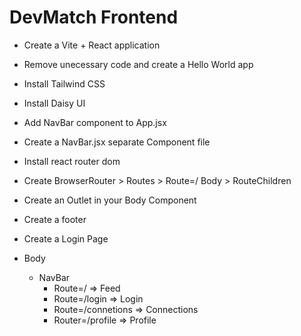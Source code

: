 # DevMatch Frontend

- Create a Vite + React application
- Remove unecessary code and create a Hello World app
- Install Tailwind CSS
- Install Daisy UI

- Add NavBar component to App.jsx
- Create a NavBar.jsx separate Component file
- Install react router dom
- Create BrowserRouter > Routes > Route=/ Body > RouteChildren
- Create an Outlet in your Body Component
- Create a footer
- Create a Login Page

- Body 
    - NavBar
      - Route=/  => Feed
      - Route=/login  => Login
      - Route=/connetions => Connections
      - Router=/profile => Profile